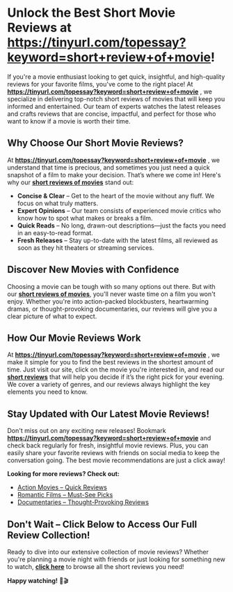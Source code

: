# Unlock the Best Short Movie Reviews at https://tinyurl.com/topessay?keyword=short+review+of+movie!

If you're a movie enthusiast looking to get quick, insightful, and high-quality reviews for your favorite films, you've come to the right place! At **https://tinyurl.com/topessay?keyword=short+review+of+movie** , we specialize in delivering top-notch short reviews of movies that will keep you informed and entertained. Our team of experts watches the latest releases and crafts reviews that are concise, impactful, and perfect for those who want to know if a movie is worth their time.

## Why Choose Our Short Movie Reviews?

At **https://tinyurl.com/topessay?keyword=short+review+of+movie** , we understand that time is precious, and sometimes you just need a quick snapshot of a film to make your decision. That’s where we come in! Here's why our [**short reviews of movies**](https://tinyurl.com/topessay?keyword=short+review+of+movie) stand out:

- **Concise & Clear** – Get to the heart of the movie without any fluff. We focus on what truly matters.
- **Expert Opinions** – Our team consists of experienced movie critics who know how to spot what makes or breaks a film.
- **Quick Reads** – No long, drawn-out descriptions—just the facts you need in an easy-to-read format.
- **Fresh Releases** – Stay up-to-date with the latest films, all reviewed as soon as they hit theaters or streaming services.

## Discover New Movies with Confidence

Choosing a movie can be tough with so many options out there. But with our [**short reviews of movies**](https://tinyurl.com/topessay?keyword=short+review+of+movie), you'll never waste time on a film you won't enjoy. Whether you're into action-packed blockbusters, heartwarming dramas, or thought-provoking documentaries, our reviews will give you a clear picture of what to expect.

## How Our Movie Reviews Work

At **https://tinyurl.com/topessay?keyword=short+review+of+movie** , we make it simple for you to find the best reviews in the shortest amount of time. Just visit our site, click on the movie you're interested in, and read our [**short reviews**](https://tinyurl.com/topessay?keyword=short+review+of+movie) that will help you decide if it’s the right pick for your evening. We cover a variety of genres, and our reviews always highlight the key elements you need to know.

## Stay Updated with Our Latest Movie Reviews!

Don't miss out on any exciting new releases! Bookmark **https://tinyurl.com/topessay?keyword=short+review+of+movie** and check back regularly for fresh, insightful movie reviews. Plus, you can easily share your favorite reviews with friends on social media to keep the conversation going. The best movie recommendations are just a click away!

**Looking for more reviews? Check out:**

- [Action Movies – Quick Reviews](https://tinyurl.com/topessay?keyword=short+review+of+movie)
- [Romantic Films – Must-See Picks](https://tinyurl.com/topessay?keyword=short+review+of+movie)
- [Documentaries – Thought-Provoking Reviews](https://tinyurl.com/topessay?keyword=short+review+of+movie)

## Don't Wait – Click Below to Access Our Full Review Collection!

Ready to dive into our extensive collection of movie reviews? Whether you're planning a movie night with friends or just looking for something new to watch, [**click here**](https://tinyurl.com/topessay?keyword=short+review+of+movie) to browse all the short reviews you need!

**Happy watching!** 🍿🎬
